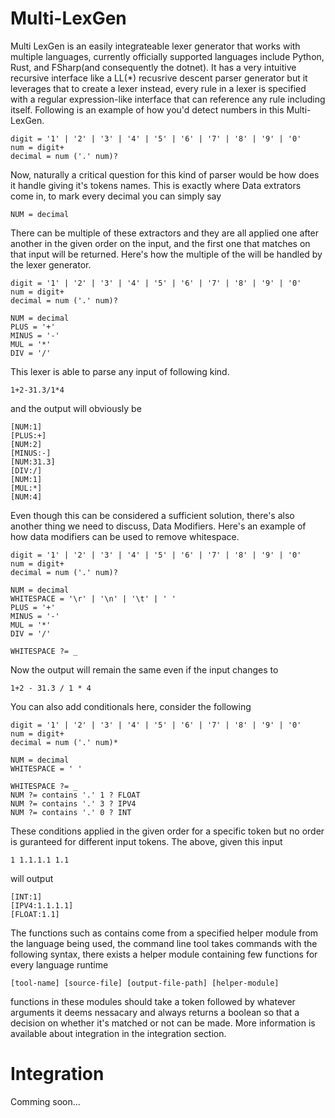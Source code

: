 # Multi-LexGen
Multi LexGen is an easily integrateable lexer generator that works with multiple languages, currently officially supported languages include Python, Rust, and FSharp(and consequently the dotnet). It has a very intuitive recursive interface like a LL(*) recusrive descent parser generator but it leverages that to create a lexer instead, every rule in a lexer is specified with a regular expression-like interface that can reference any rule including itself. Following is an example of how you'd detect numbers in this Multi-LexGen.
```
digit = '1' | '2' | '3' | '4' | '5' | '6' | '7' | '8' | '9' | '0'
num = digit+
decimal = num ('.' num)?
```

Now, naturally a critical question for this kind of parser would be how does it handle giving it's tokens names. This is exactly where Data extrators come in, to mark every decimal you can simply say
```
NUM = decimal
```
There can be multiple of these extractors and they are all applied one after another in the given order on the input, and the first one that matches on that input will be returned. Here's how the multiple of the will be handled by the lexer generator.
```
digit = '1' | '2' | '3' | '4' | '5' | '6' | '7' | '8' | '9' | '0'
num = digit+
decimal = num ('.' num)?

NUM = decimal
PLUS = '+'
MINUS = '-'
MUL = '*'
DIV = '/'
```
This lexer is able to parse any input of following kind.
```
1+2-31.3/1*4
```
and the output will obviously be
```
[NUM:1]
[PLUS:+]
[NUM:2]
[MINUS:-]
[NUM:31.3]
[DIV:/]
[NUM:1]
[MUL:*]
[NUM:4]
```
Even though this can be considered a sufficient solution, there's also another thing we need to discuss, Data Modifiers. Here's an example of how data modifiers can be used to remove whitespace.
```
digit = '1' | '2' | '3' | '4' | '5' | '6' | '7' | '8' | '9' | '0'
num = digit+
decimal = num ('.' num)?

NUM = decimal
WHITESPACE = '\r' | '\n' | '\t' | ' '
PLUS = '+'
MINUS = '-'
MUL = '*'
DIV = '/'

WHITESPACE ?= _
```
Now the output will remain the same even if the input changes to
```
1+2 - 31.3 / 1 * 4
```
You can also add conditionals here, consider the following
```
digit = '1' | '2' | '3' | '4' | '5' | '6' | '7' | '8' | '9' | '0'
num = digit+
decimal = num ('.' num)*

NUM = decimal
WHITESPACE = ' '

WHITESPACE ?= _
NUM ?= contains '.' 1 ? FLOAT
NUM ?= contains '.' 3 ? IPV4
NUM ?= contains '.' 0 ? INT
```
These conditions applied in the given order for a specific token but no order is guranteed for different input tokens. The above, given this input
```
1 1.1.1.1 1.1
```
will output
```
[INT:1]
[IPV4:1.1.1.1]
[FLOAT:1.1]
```
The functions such as contains come from a specified helper module from the language being used, the command line tool takes commands with the following syntax, there exists a helper module containing few functions for every language runtime
```
[tool-name] [source-file] [output-file-path] [helper-module]
```
functions in these modules should take a token followed by whatever arguments it deems nessacary and always returns a boolean so that a decision on whether it's matched or not can be made. More information is available about integration in the integration section.
# Integration
Comming soon...